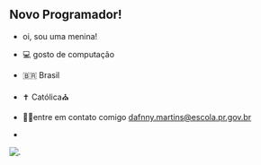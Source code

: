 ## Novo Programador! ##
- oi, sou uma menina!
- 💻 gosto de computação
- 🇧🇷 Brasil
- ✝️ Católica⛪
- 🙋‍♀️entre em contato comigo dafnny.martins@escola.pr.gov.br

- 
![.](https://media1.tenor.com/m/gvrtg1XjEl4AAAAC/fudencio.gif) 
  
